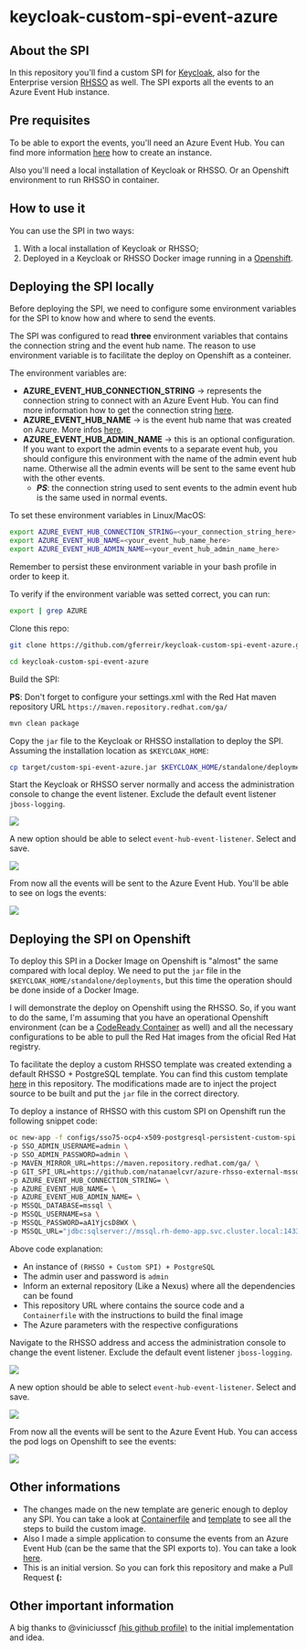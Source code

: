 # keycloak-custom-spi-event-azure

## About the SPI
In this repository you'll find a custom SPI for [Keycloak](https://www.keycloak.org/), also for the Enterprise version [RHSSO](https://access.redhat.com/products/red-hat-single-sign-on/) as well. The SPI exports all the events to an Azure Event Hub instance.

## Pre requisites
To be able to export the events, you'll need an Azure Event Hub. You can find more information [here](https://docs.microsoft.com/en-us/azure/event-hubs/event-hubs-create) how to create an instance.

Also you'll need a local installation of Keycloak or RHSSO. Or an Openshift environment to run RHSSO in container.

## How to use it
You can use the SPI in two ways:

1. With a local installation of Keycloak or RHSSO;
2. Deployed in a Keycloak or RHSSO Docker image running in a [Openshift](https://access.redhat.com/products/red-hat-openshift-container-platform/).

Deploying the SPI locally
----

Before deploying the SPI, we need to configure some environment variables for the SPI to know how and where to send the events.

The SPI was configured to read **three** environment variables that contains the connection string and the event hub name. The reason to use environment variable is to facilitate the deploy on Openshift as a conteiner.

The environment variables are:

- **AZURE_EVENT_HUB_CONNECTION_STRING** -> represents the connection string to connect with an Azure Event Hub. You can find more information how to get the connection string [here](https://docs.microsoft.com/en-us/azure/event-hubs/event-hubs-get-connection-string).
- **AZURE_EVENT_HUB_NAME** -> is the event hub name that was created on Azure. More infos [here](https://docs.microsoft.com/en-us/azure/event-hubs/event-hubs-create).
- **AZURE_EVENT_HUB_ADMIN_NAME** -> this is an optional configuration. If you want to export the admin events to a separate event hub, you should configure this environment with the name of the admin event hub name. Otherwise all the admin events will be sent to the same event hub with the other events. 
  - ***PS***: the connection string used to sent events to the admin event hub is the same used in normal events.

To set these environment variables in Linux/MacOS:

```Bash
export AZURE_EVENT_HUB_CONNECTION_STRING=<your_connection_string_here>
export AZURE_EVENT_HUB_NAME=<your_event_hub_name_here>
export AZURE_EVENT_HUB_ADMIN_NAME=<your_event_hub_admin_name_here>
```

Remember to persist these environment variable in your bash profile in order to keep it.

To verify if the environment variable was setted correct, you can run:

```Bash
export | grep AZURE
```

Clone this repo:

```Bash
git clone https://github.com/gferreir/keycloak-custom-spi-event-azure.git

cd keycloak-custom-spi-event-azure
```

Build the SPI:

**PS**: Don't forget to configure your settings.xml with the Red Hat maven repository URL `https://maven.repository.redhat.com/ga/`

```Bash
mvn clean package 
```

Copy the `jar` file to the Keycloak or RHSSO installation to deploy the SPI. Assuming the installation location as `$KEYCLOAK_HOME`:

```Bash
cp target/custom-spi-event-azure.jar $KEYCLOAK_HOME/standalone/deployments
```

Start the Keycloak or RHSSO server normally and access the administration console to change the event listener. Exclude the default event listener `jboss-logging`.

![](configs/imgs/keycloak_change_event_listener.png)

A new option should be able to select `event-hub-event-listener`. Select and save.

![](configs/imgs/keycloak_change_event_listener_custom.png)

From now all the events will be sent to the Azure Event Hub. You'll be able to see on logs the events:

![](configs/imgs/keycloak_events_log.png)

Deploying the SPI on Openshift
----

To deploy this SPI in a Docker Image on Openshift is "almost" the same compared with local deploy. We need to put the `jar` file in the `$KEYCLOAK_HOME/standalone/deployments`, but this time the operation should be done inside of a Docker Image.

I will demonstrate the deploy on Openshift using the RHSSO. So, if you want to do the same, I'm assuming that you have an operational Openshift environment (can be a [CodeReady Container](https://access.redhat.com/documentation/en-us/red_hat_openshift_local/2.3/html/getting_started_guide/index) as well) and all the necessary configurations to be able to pull the Red Hat images from the oficial Red Hat registry.

To facilitate the deploy a custom RHSSO template was created extending a default RHSSO + PostgreSQL template. You can find this custom template [here](configs/sso75-ocp4-x509-postgresql-persistent-custom-spi.yaml) in this repository. The modifications made are to inject the project source to be built and  put the `jar` file in the correct directory.

To deploy a instance of RHSSO with this custom SPI on Openshift run the following snippet code:

```Bash
oc new-app -f configs/sso75-ocp4-x509-postgresql-persistent-custom-spi.yaml \
-p SSO_ADMIN_USERNAME=admin \
-p SSO_ADMIN_PASSWORD=admin \
-p MAVEN_MIRROR_URL=https://maven.repository.redhat.com/ga/ \
-p GIT_SPI_URL=https://github.com/natanaelcvr/azure-rhsso-external-mssql-custom-spi-eventhub.git \
-p AZURE_EVENT_HUB_CONNECTION_STRING= \
-p AZURE_EVENT_HUB_NAME= \
-p AZURE_EVENT_HUB_ADMIN_NAME= \
-p MSSQL_DATABASE=mssql \
-p MSSQL_USERNAME=sa \
-p MSSQL_PASSWORD=aA1YjcsD8WX \
-p MSSQL_URL="jdbc:sqlserver://mssql.rh-demo-app.svc.cluster.local:1433"
```

Above code explanation:

- An instance of `(RHSSO + Custom SPI) + PostgreSQL`
- The admin user and password is `admin`
- Inform an external repository (Like a Nexus) where all the dependencies can be found
- This repository URL where contains the source code and a `Containerfile` with the instructions to build the final image
- The Azure parameters with the respective configurations

Navigate to the RHSSO address and access the administration console to change the event listener. Exclude the default event listener `jboss-logging`.

![](configs/imgs/keycloak_change_event_listener.png)

A new option should be able to select `event-hub-event-listener`. Select and save.

![](configs/imgs/keycloak_change_event_listener_custom.png)


From now all the events will be sent to the Azure Event Hub. You can access the pod logs on Openshift to see the events:

![](configs/imgs/keycloak_ocp_logs.png)

Other informations
----

- The changes made on the new template are generic enough to deploy any SPI. You can take a look at [Containerfile](Containerfile) and [template](configs/sso75-ocp4-x509-postgresql-persistent-custom-spi.yaml) to see all the steps to build the custom image.
- Also I made a simple application to consume the events from an Azure Event Hub (can be the same that the SPI exports to). You can take a look [here](https://github.com/gferreir/consumer-azure-event-hub).
- This is an initial version. So you can fork this repository and make a Pull Request **(:**

Other **important** information
----

A big thanks to @viniciusscf [(his github profile)](https://github.com/viniciusfcf) to the initial implementation and idea.